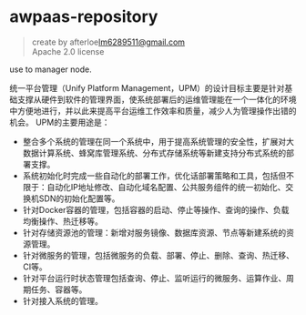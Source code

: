# awpaas-repository
> create by afterloe<lm6289511@gmail.com>  
> Apache 2.0 license  

use to manager node.

统一平台管理（Unify Platform Management，UPM）的设计目标主要是针对基础支撑从硬件到软件的管理界面，使系统部署后的运维管理能在一个一体化的环境中方便地进行，并以此来提高平台运维工作效率和质量，减少人为管理操作出错的机会。
UPM的主要用途是：
* 整合多个系统的管理在同一个系统中，用于提高系统管理的安全性，扩展对大数据计算系统、蜂窝库管理系统、分布式存储系统等新建支持分布式系统的部署支撑。
* 系统初始化时完成一些自动化的部署工作，优化话部署策略和工具，包括但不限于：自动化IP地址修改、自动化域名配置、公共服务组件的统一初始化、交换机SDN的初始化配置等。
* 针对Docker容器的管理，包括容器的启动、停止等操作、查询的操作、负载均衡操作、热迁移等。
* 针对存储资源池的管理：新增对服务镜像、数据库资源、节点等新建系统的资源管理。
* 针对微服务的管理，包括微服务的负载、部署、停止、删除、查询、热迁移、CI等。
* 针对平台运行时状态管理包括查询、停止、监听运行的微服务、运算作业、周期任务、容器等。
* 针对接入系统的管理。